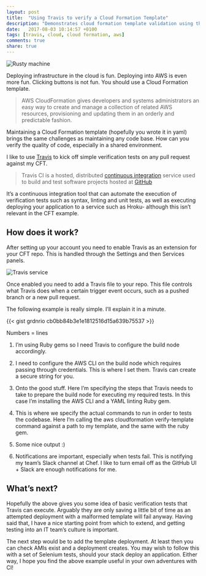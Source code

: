 ```yaml
---
layout: post
title:  "Using Travis to verify a Cloud Formation Template"
description: "Demonstrates cloud formation template validation using the Travis CI service in GitHub."
date:   2017-08-03 10:14:57 +0100
tags: [travis, cloud, cloud formation, aws]
comments: true
share: true
---
```

![Rusty machine](https://images.grdnr.io/2017/1_aB1oh7g5LayPo2xaoWnikA.jpg)

Deploying infrastructure in the cloud is fun. Deploying into AWS is even more fun. Clicking buttons is not fun. You should use a Cloud Formation template.


> AWS CloudFormation gives developers and systems administrators an easy way to create and manage a collection of related AWS resources, provisioning and updating them in an orderly and predictable fashion.


Maintaining a Cloud Formation template (hopefully you wrote it in yaml) brings the same challenges as maintaining any code base. How can you verify the quality of code, especially in a shared environment.

I like to use [Travis](https://travis-ci.org) to kick off simple verification tests on any pull request against my CFT.

> Travis CI is a hosted, distributed [continuous integration](https://en.wikipedia.org/wiki/Continuous_integration) service used to build and test software projects hosted at [GitHub](https://en.wikipedia.org/wiki/GitHub)

It’s a continuous integration tool that can automate the execution of verification tests such as syntax, linting and unit tests, as well as executing deploying your application to a service such as Hroku- although this isn’t relevant in the CFT example.

## How does it work?
After setting up your account you need to enable Travis as an extension for your CFT repo. This is handled through the Settings and then Services panels.

![Travis service](https://images.grdnr.io/2017/travis-hooks.png)

Once enabled you need to add a Travis file to your repo. This file controls what Travis does when a certain trigger event occurs, such as a pushed branch or a new pull request.

The following example is really simple. I’ll explain it in a minute.

{{< gist grdnrio cb0bb84b3e1e1812516d15a639b75537 >}}

Numbers = lines

1. I’m using Ruby gems so I need Travis to configure the build node accordingly.

6.  I need to configure the AWS CLI on the build node which requires passing through credentials. This is where I set them. Travis can create a secure string for you.

12. Onto the good stuff. Here I’m specifying the steps that Travis needs to take to prepare the build node for executing my required tests. In this case I’m installing the AWS CLI and a YAML linting Ruby gem.

20. This is where we specify the actual commands to run in order to tests the codebase. Here I’m calling the aws cloudformation verify-template command against a path to my template, and the same with the ruby gem.

24. Some nice output :)

29. Notifications are important, especially when tests fail. This is notifying my team’s Slack channel at Chef. I like to turn email off as the GitHub UI + Slack are enough notifications for me.

## What’s next?

Hopefully the above gives you some idea of basic verification tests that Travis can execute. Arguably they are only saving a little bit of time as an attempted deployment with a malformed template will fail anyway. Having said that, I have a nice starting point from which to extend, and getting testing into an IT team’s culture is important.

The next step would be to add the template deployment. At least then you can check AMIs exist and a deployment creates. You may wish to follow this with a set of Selenium tests, should your stack deploy an application. Either way, I hope you find the above example useful in your own adventures with CI!
